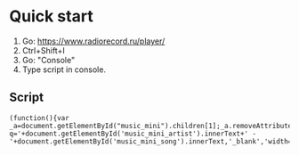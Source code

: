 # Quick start
1. Go: https://www.radiorecord.ru/player/
2. Ctrl+Shift+I
3. Go: "Console"
3. Type script in console. 

## Script

```
(function(){var _a=document.getElementById("music_mini").children[1];_a.removeAttribute("onclick");_a.setAttribute("onclick","window.open('https://vk.com/audio?q='+document.getElementById('music_mini_artist').innerText+' - '+document.getElementById('music_mini_song').innerText,'_blank','width=1100,height=800')")}).call(this);console.log("Injected!")
```

